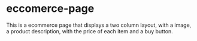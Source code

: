 # eccomerce-page 
This is a ecommerce page that displays a two column layout, with a image, a product description, with the price of each item and a buy button.
